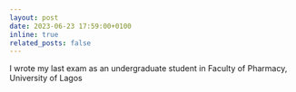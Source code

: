 ```yaml
---
layout: post
date: 2023-06-23 17:59:00+0100
inline: true
related_posts: false
---
```


I wrote my last exam as an undergraduate student in Faculty of Pharmacy, University of Lagos
